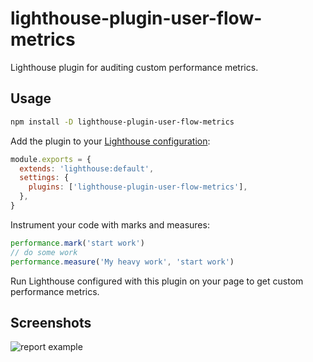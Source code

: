 # lighthouse-plugin-user-flow-metrics

Lighthouse plugin for auditing custom performance metrics.

## Usage

```sh
npm install -D lighthouse-plugin-user-flow-metrics
```

Add the plugin to your [Lighthouse configuration](https://github.com/GoogleChrome/lighthouse/blob/main/docs/configuration.md):

```javascript
module.exports = {
  extends: 'lighthouse:default',
  settings: {
    plugins: ['lighthouse-plugin-user-flow-metrics'],
  },
}
```

Instrument your code with marks and measures:

```javascript
performance.mark('start work')
// do some work
performance.measure('My heavy work', 'start work')
```

Run Lighthouse configured with this plugin on your page to get custom performance metrics.

## Screenshots

<img src="https://user-images.githubusercontent.com/489018/200261182-9832ea93-6768-449b-a07a-8aac446368cc.png" alt="report example" />
